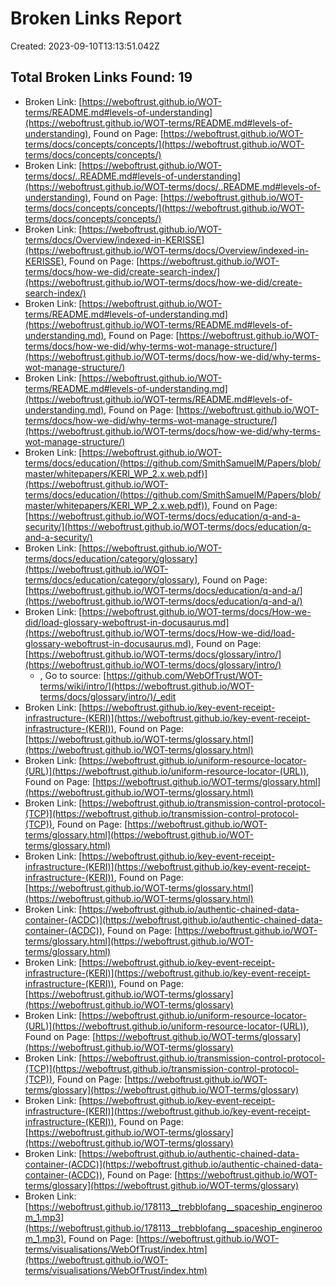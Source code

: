 # Broken Links Report

Created: 2023-09-10T13:13:51.042Z

## Total Broken Links Found: 19

- Broken Link: [https://weboftrust.github.io/WOT-terms/README.md#levels-of-understanding](https://weboftrust.github.io/WOT-terms/README.md#levels-of-understanding), Found on Page: [https://weboftrust.github.io/WOT-terms/docs/concepts/concepts/](https://weboftrust.github.io/WOT-terms/docs/concepts/concepts/)
- Broken Link: [https://weboftrust.github.io/WOT-terms/docs/..README.md#levels-of-understanding](https://weboftrust.github.io/WOT-terms/docs/..README.md#levels-of-understanding), Found on Page: [https://weboftrust.github.io/WOT-terms/docs/concepts/concepts/](https://weboftrust.github.io/WOT-terms/docs/concepts/concepts/)
- Broken Link: [https://weboftrust.github.io/WOT-terms/docs/Overview/indexed-in-KERISSE](https://weboftrust.github.io/WOT-terms/docs/Overview/indexed-in-KERISSE), Found on Page: [https://weboftrust.github.io/WOT-terms/docs/how-we-did/create-search-index/](https://weboftrust.github.io/WOT-terms/docs/how-we-did/create-search-index/)
- Broken Link: [https://weboftrust.github.io/WOT-terms/README.md#levels-of-understanding.md](https://weboftrust.github.io/WOT-terms/README.md#levels-of-understanding.md), Found on Page: [https://weboftrust.github.io/WOT-terms/docs/how-we-did/why-terms-wot-manage-structure/](https://weboftrust.github.io/WOT-terms/docs/how-we-did/why-terms-wot-manage-structure/)
- Broken Link: [https://weboftrust.github.io/WOT-terms/README.md#levels-of-understanding.md](https://weboftrust.github.io/WOT-terms/README.md#levels-of-understanding.md), Found on Page: [https://weboftrust.github.io/WOT-terms/docs/how-we-did/why-terms-wot-manage-structure/](https://weboftrust.github.io/WOT-terms/docs/how-we-did/why-terms-wot-manage-structure/)
- Broken Link: [https://weboftrust.github.io/WOT-terms/docs/education/(https://github.com/SmithSamuelM/Papers/blob/master/whitepapers/KERI_WP_2.x.web.pdf)](https://weboftrust.github.io/WOT-terms/docs/education/(https://github.com/SmithSamuelM/Papers/blob/master/whitepapers/KERI_WP_2.x.web.pdf)), Found on Page: [https://weboftrust.github.io/WOT-terms/docs/education/q-and-a-security/](https://weboftrust.github.io/WOT-terms/docs/education/q-and-a-security/)
- Broken Link: [https://weboftrust.github.io/WOT-terms/docs/education/category/glossary](https://weboftrust.github.io/WOT-terms/docs/education/category/glossary), Found on Page: [https://weboftrust.github.io/WOT-terms/docs/education/q-and-a/](https://weboftrust.github.io/WOT-terms/docs/education/q-and-a/)
- Broken Link: [https://weboftrust.github.io/WOT-terms/docs/How-we-did/load-glossary-weboftrust-in-docusaurus.md](https://weboftrust.github.io/WOT-terms/docs/How-we-did/load-glossary-weboftrust-in-docusaurus.md), Found on Page: [https://weboftrust.github.io/WOT-terms/docs/glossary/intro/](https://weboftrust.github.io/WOT-terms/docs/glossary/intro/)
  -  , Go to source: [https://github.com/WebOfTrust/WOT-terms/wiki/intro/](https://weboftrust.github.io/WOT-terms/docs/glossary/intro/)/_edit
- Broken Link: [https://weboftrust.github.io/key-event-receipt-infrastructure-(KERI)](https://weboftrust.github.io/key-event-receipt-infrastructure-(KERI)), Found on Page: [https://weboftrust.github.io/WOT-terms/glossary.html](https://weboftrust.github.io/WOT-terms/glossary.html)
- Broken Link: [https://weboftrust.github.io/uniform-resource-locator-(URL)](https://weboftrust.github.io/uniform-resource-locator-(URL)), Found on Page: [https://weboftrust.github.io/WOT-terms/glossary.html](https://weboftrust.github.io/WOT-terms/glossary.html)
- Broken Link: [https://weboftrust.github.io/transmission-control-protocol-(TCP)](https://weboftrust.github.io/transmission-control-protocol-(TCP)), Found on Page: [https://weboftrust.github.io/WOT-terms/glossary.html](https://weboftrust.github.io/WOT-terms/glossary.html)
- Broken Link: [https://weboftrust.github.io/key-event-receipt-infrastructure-(KERI)](https://weboftrust.github.io/key-event-receipt-infrastructure-(KERI)), Found on Page: [https://weboftrust.github.io/WOT-terms/glossary.html](https://weboftrust.github.io/WOT-terms/glossary.html)
- Broken Link: [https://weboftrust.github.io/authentic-chained-data-container-(ACDC)](https://weboftrust.github.io/authentic-chained-data-container-(ACDC)), Found on Page: [https://weboftrust.github.io/WOT-terms/glossary.html](https://weboftrust.github.io/WOT-terms/glossary.html)
- Broken Link: [https://weboftrust.github.io/key-event-receipt-infrastructure-(KERI)](https://weboftrust.github.io/key-event-receipt-infrastructure-(KERI)), Found on Page: [https://weboftrust.github.io/WOT-terms/glossary](https://weboftrust.github.io/WOT-terms/glossary)
- Broken Link: [https://weboftrust.github.io/uniform-resource-locator-(URL)](https://weboftrust.github.io/uniform-resource-locator-(URL)), Found on Page: [https://weboftrust.github.io/WOT-terms/glossary](https://weboftrust.github.io/WOT-terms/glossary)
- Broken Link: [https://weboftrust.github.io/transmission-control-protocol-(TCP)](https://weboftrust.github.io/transmission-control-protocol-(TCP)), Found on Page: [https://weboftrust.github.io/WOT-terms/glossary](https://weboftrust.github.io/WOT-terms/glossary)
- Broken Link: [https://weboftrust.github.io/key-event-receipt-infrastructure-(KERI)](https://weboftrust.github.io/key-event-receipt-infrastructure-(KERI)), Found on Page: [https://weboftrust.github.io/WOT-terms/glossary](https://weboftrust.github.io/WOT-terms/glossary)
- Broken Link: [https://weboftrust.github.io/authentic-chained-data-container-(ACDC)](https://weboftrust.github.io/authentic-chained-data-container-(ACDC)), Found on Page: [https://weboftrust.github.io/WOT-terms/glossary](https://weboftrust.github.io/WOT-terms/glossary)
- Broken Link: [https://weboftrust.github.io/178113__trebblofang__spaceship_engineroom_1.mp3](https://weboftrust.github.io/178113__trebblofang__spaceship_engineroom_1.mp3), Found on Page: [https://weboftrust.github.io/WOT-terms/visualisations/WebOfTrust/index.htm](https://weboftrust.github.io/WOT-terms/visualisations/WebOfTrust/index.htm)